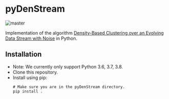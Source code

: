 # pyDenStream

![master](https://github.com/MrParosk/pyDenStream/workflows/master/badge.svg?branch=master)

Implementation of the algorithm [Density-Based Clustering over an Evolving Data Stream with Noise](https://archive.siam.org/meetings/sdm06/proceedings/030caof.pdf) in Python.

## Installation

- Note: We currently only support Python 3.6, 3.7, 3.8.
- Clone this repository.
- Install using pip:
  ```Shell
  # Make sure you are in the pyDenStream directory.
  pip install .